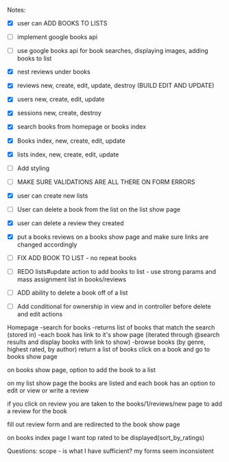 
Notes:
- [x]  user can ADD BOOKS TO LISTS 
- [ ]  implement google books api 
- [ ]  use google books api for book searches, displaying images, adding books to list
- [x]  nest reviews under books
- [x]  reviews new, create, edit, update, destroy (BUILD EDIT AND UPDATE)
- [x]  users new, create, edit, update
- [x]  sessions new, create, destroy
- [x]  search books from homepage or books index
- [x]  Books index, new, create, edit, update 
- [x]  lists index, new, create, edit, update 
- [ ]  Add styling 
- [ ]  MAKE SURE VALIDATIONS ARE ALL THERE ON FORM ERRORS 
- [x]  user can create new lists
- [ ]  User can delete a book from the list on the list show page 
- [x]  user can delete a review they created
- [x]  put a books reviews on a books show page and make sure links are changed accordingly 
- [ ] FIX ADD BOOK TO LIST - no repeat books 
- [ ] REDO lists#update action to add books to list - use strong params and mass assignment list in books/reviews
- [ ] ADD ability to delete a book off of a list 
- [ ] Add conditional for ownership in view and in controller before delete and edit actions 



Homepage
-search for books 
    -returns list of books that match the search (stored in)
    -each book has link to it's show page (iterated through @search results and display books with link to show)
-browse books (by genre, highest rated, by author)
return a list of books
click on a book and go to books show page

on books show page, option to add the book to a list 

on my list show page the books are listed and each book has an option to edit or view or write a review 

if you click on review you are taken to the books/1/reviews/new page to add a review for the book 

fill out review form and are redirected to the book show page 

on books index page I want top rated to be displayed(sort_by_ratings) 

Questions: 
scope - is what I have sufficient? 
my forms seem inconsistent 